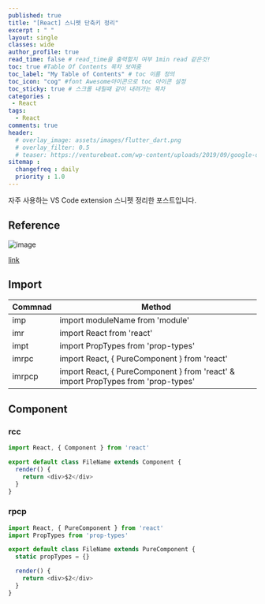```yaml
---
published: true
title: "[React] 스니펫 단축키 정리"
excerpt : " "
layout: single
classes: wide
author_profile: true
read_time: false # read_time을 출력할지 여부 1min read 같은것!
toc: true #Table Of Contents 목차 보여줌
toc_label: "My Table of Contents" # toc 이름 정의
toc_icon: "cog" #font Awesome아이콘으로 toc 아이콘 설정
toc_sticky: true # 스크롤 내릴때 같이 내려가는 목차
categories :
 - React
tags: 
  - React
comments: true
header:
  # overlay_image: assets/images/flutter_dart.png
  # overlay_filter: 0.5
  # teaser: https://venturebeat.com/wp-content/uploads/2019/09/google-dart-flutter.png?w=578&strip=all
sitemap :
  changefreq : daily
  priority : 1.0
---
```

자주 사용하는 VS Code extension 스니펫 정리한 포스트입니다.

## Reference

![image](https://user-images.githubusercontent.com/35194820/145939927-ac72717d-319c-4927-b92c-fc53332cfa0b.png)

[link](https://marketplace.visualstudio.com/items?itemName=dsznajder.es7-react-js-snippets)

## Import

|Commnad|Method|
|------|---|
|imp|import moduleName from 'module'|
|imr|import React from 'react'|
|impt|import PropTypes from 'prop-types'|
|imrpc|import React, { PureComponent } from 'react'|
|imrpcp|import React, { PureComponent } from 'react' & import PropTypes from 'prop-types'|

## Component

### rcc

~~~js
import React, { Component } from 'react'

export default class FileName extends Component {
  render() {
    return <div>$2</div>
  }
}
~~~

### rpcp

~~~js
import React, { PureComponent } from 'react'
import PropTypes from 'prop-types'

export default class FileName extends PureComponent {
  static propTypes = {}

  render() {
    return <div>$2</div>
  }
}
~~~
